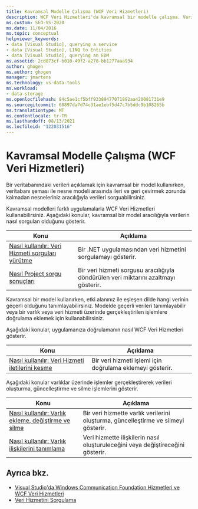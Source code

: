```yaml
---
title: Kavramsal Modelle Çalışma (WCF Veri Hizmetleri)
description: WCF Veri Hizmetleri'da kavramsal bir modelle çalışma. Veritabanı şemaları ve nesne modelleri arasında ileri ve geri çeviri yapmak yerine verileri nesneler aracılığıyla sorgular.
ms.custom: SEO-VS-2020
ms.date: 11/04/2016
ms.topic: conceptual
helpviewer_keywords:
- data [Visual Studio], querying a service
- data [Visual Studio], LINQ to Entities
- data [Visual Studio], querying an EDM
ms.assetid: 2cd873cf-b010-49f2-a278-bb1277aaa934
author: ghogen
ms.author: ghogen
manager: jmartens
ms.technology: vs-data-tools
ms.workload:
- data-storage
ms.openlocfilehash: 84c5ae1cf5bff93389477071892aa420081731e9
ms.sourcegitcommit: 68897da7d74c31ae1ebf5d47c7b5ddc9b108265b
ms.translationtype: MT
ms.contentlocale: tr-TR
ms.lasthandoff: 08/13/2021
ms.locfileid: "122031516"
---
```

# <a name="work-with-a-conceptual-model-wcf-data-services"></a>Kavramsal Modelle Çalışma (WCF Veri Hizmetleri)

Bir veritabanındaki verileri açıklamak için kavramsal bir model kullanırken, veritabanı şeması ile nesne modeli arasında ileri ve geri çevirmek zorunda kalmadan nesneleriniz aracılığıyla verileri sorguabilirsiniz.

Kavramsal modelleri farklı uygulamalarla WCF Veri Hizmetleri kullanabilirsiniz. Aşağıdaki konular, kavramsal bir model aracılığıyla verilerin nasıl sorgulan olduğunu gösterir.

| Konu | Açıklama |
| - | - |
| [Nasıl kullanılır: Veri Hizmeti sorguları yürütme](/dotnet/framework/data/wcf/how-to-execute-data-service-queries-wcf-data-services) | Bir .NET uygulamasından veri hizmetini sorgulamayı gösterir. |
| [Nasıl Project sorgu sonuçları](/dotnet/framework/data/wcf/how-to-project-query-results-wcf-data-services) | Bir veri hizmeti sorgusu aracılığıyla döndürülen veri miktarını azaltmayı gösterir. |

Kavramsal bir model kullanırken, etki alanınız ile eşleşen dilde hangi verinin geçerli olduğunu tanımlayabilirsiniz. Modelde geçerli verileri tanımlayabilir veya bir varlık veya veri hizmeti üzerinde gerçekleştirilen işlemlere doğrulama eklemek için kullanabilirsiniz.

Aşağıdaki konular, uygulamanıza doğrulamanın nasıl WCF Veri Hizmetleri gösterir.

|Konu|Açıklama|
|-----------|-----------------|
|[Nasıl kullanılır: Veri Hizmeti iletilerini kesme](/dotnet/framework/data/wcf/how-to-intercept-data-service-messages-wcf-data-services)|Bir veri hizmeti işlemi için doğrulama eklemeyi gösterir.|

 Aşağıdaki konular varlıklar üzerinde işlemler gerçekleştirerek verileri oluşturma, güncelleştirme ve silme işlemlerini gösterir.

|Konu|Açıklama|
|-----------|-----------------|
|[Nasıl kullanılır: Varlık ekleme, değiştirme ve silme](/dotnet/framework/data/wcf/how-to-add-modify-and-delete-entities-wcf-data-services)|Bir veri hizmette varlık verilerini oluşturma, güncelleştirme ve silmeyi gösterir.|
|[Nasıl kullanılır: Varlık ilişkilerini tanımlama](/dotnet/framework/data/wcf/how-to-define-entity-relationships-wcf-data-services)|Veri hizmette ilişkilerin nasıl oluşturuleceğini veya değiştireceğini gösterir.|

## <a name="see-also"></a>Ayrıca bkz.

- [Visual Studio'da Windows Communication Foundation Hizmetleri ve WCF Veri Hizmetleri](../data-tools/windows-communication-foundation-services-and-wcf-data-services-in-visual-studio.md)
- [Veri Hizmetini Sorgulama](/dotnet/framework/data/wcf/querying-the-data-service-wcf-data-services)
